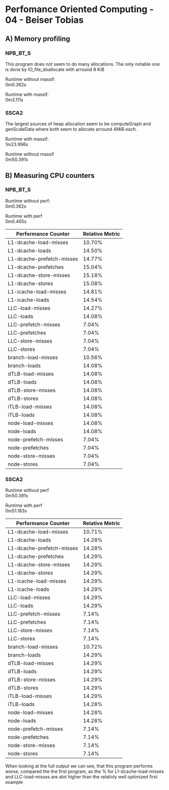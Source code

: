 # Perfomance Oriented Computing - 04 - Beiser Tobias

## A) Memory profiling

### NPB_BT_S

This program does not seem to do many allocations. The only notable one is done by IO_file_doallocate with arround 8 KiB

Runtime without massif:  
0m0.362s

Runtime with massif:  
0m3.111s


### SSCA2

The largest sources of heap allocation seem to be computeGraph and genScaleData where both seem to allocate arround 4MiB each.

Runtime with massif:  
1m23.996s

Runtime without massif  
0m50.391s


## B) Measuring CPU counters

### NPB_BT_S

Runtime without perf:  
0m0.362s

Runtime with perf  
0m0.465s

| Performance Counter         | Relative Metric |
|-----------------------------|-----------------|
| L1-dcache-load-misses       | 10.70%          |
| L1-dcache-loads             | 14.50%          |
| L1-dcache-prefetch-misses   | 14.77%          |
| L1-dcache-prefetches        | 15.04%          |
| L1-dcache-store-misses      | 15.18%          |
| L1-dcache-stores            | 15.08%          |
| L1-icache-load-misses       | 14.81%          |
| L1-icache-loads             | 14.54%          |
| LLC-load-misses             | 14.27%          |
| LLC-loads                   | 14.08%          |
| LLC-prefetch-misses         | 7.04%           |
| LLC-prefetches              | 7.04%           |
| LLC-store-misses            | 7.04%           |
| LLC-stores                  | 7.04%           |
| branch-load-misses          | 10.56%          |
| branch-loads                | 14.08%          |
| dTLB-load-misses            | 14.08%          |
| dTLB-loads                  | 14.08%          |
| dTLB-store-misses           | 14.08%          |
| dTLB-stores                 | 14.08%          |
| iTLB-load-misses            | 14.08%          |
| iTLB-loads                  | 14.08%          |
| node-load-misses            | 14.08%          |
| node-loads                  | 14.08%          |
| node-prefetch-misses        | 7.04%           |
| node-prefetches             | 7.04%           |
| node-store-misses           | 7.04%           |
| node-stores                 | 7.04%           |


### SSCA2

Runtime without perf  
0m50.391s

Runtime with perf  
0m51.183s


| Performance Counter         | Relative Metric |
|-----------------------------|-----------------|
| L1-dcache-load-misses       | 10.71%          |
| L1-dcache-loads             | 14.28%          |
| L1-dcache-prefetch-misses   | 14.28%          |
| L1-dcache-prefetches        | 14.29%          |
| L1-dcache-store-misses      | 14.29%          |
| L1-dcache-stores            | 14.29%          |
| L1-icache-load-misses       | 14.29%          |
| L1-icache-loads             | 14.29%          |
| LLC-load-misses             | 14.29%          |
| LLC-loads                   | 14.29%          |
| LLC-prefetch-misses         | 7.14%           |
| LLC-prefetches              | 7.14%           |
| LLC-store-misses            | 7.14%           |
| LLC-stores                  | 7.14%           |
| branch-load-misses          | 10.72%          |
| branch-loads                | 14.29%          |
| dTLB-load-misses            | 14.29%          |
| dTLB-loads                  | 14.29%          |
| dTLB-store-misses           | 14.29%          |
| dTLB-stores                 | 14.29%          |
| iTLB-load-misses            | 14.29%          |
| iTLB-loads                  | 14.28%          |
| node-load-misses            | 14.28%          |
| node-loads                  | 14.28%          |
| node-prefetch-misses        | 7.14%           |
| node-prefetches             | 7.14%           |
| node-store-misses           | 7.14%           |
| node-stores                 | 7.14%           |


When looking at the full output we can see, that this program performs worse, compared the the first program, as the % for  L1-dcache-load-misses and LLC-load-misses are alot higher than the relativly well optimized first example